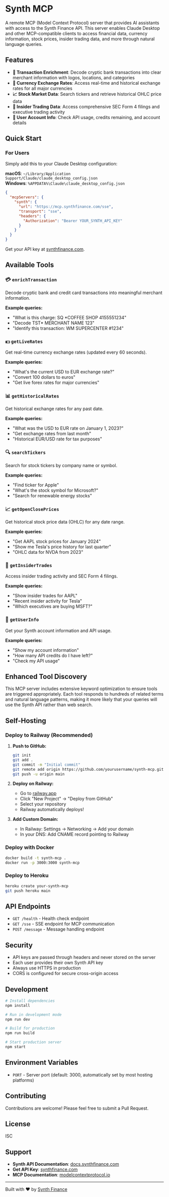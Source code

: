 # Synth MCP

A remote MCP (Model Context Protocol) server that provides AI assistants with access to the Synth Finance API. This server enables Claude Desktop and other MCP-compatible clients to access financial data, currency information, stock prices, insider trading data, and more through natural language queries.

## Features

- **🏦 Transaction Enrichment**: Decode cryptic bank transactions into clear merchant information with logos, locations, and categories
- **💱 Currency Exchange Rates**: Access real-time and historical exchange rates for all major currencies
- **📈 Stock Market Data**: Search tickers and retrieve historical OHLC price data
- **👔 Insider Trading Data**: Access comprehensive SEC Form 4 filings and executive trading activity
- **👤 User Account Info**: Check API usage, credits remaining, and account details

## Quick Start

### For Users

Simply add this to your Claude Desktop configuration:

**macOS**: `~/Library/Application Support/Claude/claude_desktop_config.json`  
**Windows**: `%APPDATA%\Claude\claude_desktop_config.json`

```json
{
  "mcpServers": {
    "synth": {
      "url": "https://mcp.synthfinance.com/sse",
      "transport": "sse",
      "headers": {
        "Authorization": "Bearer YOUR_SYNTH_API_KEY"
      }
    }
  }
}
```

Get your API key at [synthfinance.com](https://synthfinance.com).

## Available Tools

### 💳 `enrichTransaction`
Decode cryptic bank and credit card transactions into meaningful merchant information.

**Example queries:**
- "What is this charge: SQ *COFFEE SHOP 4155551234"
- "Decode TST* MERCHANT NAME 123"
- "Identify this transaction: WM SUPERCENTER #1234"

### 💵 `getLiveRates`
Get real-time currency exchange rates (updated every 60 seconds).

**Example queries:**
- "What's the current USD to EUR exchange rate?"
- "Convert 100 dollars to euros"
- "Get live forex rates for major currencies"

### 📊 `getHistoricalRates`
Get historical exchange rates for any past date.

**Example queries:**
- "What was the USD to EUR rate on January 1, 2023?"
- "Get exchange rates from last month"
- "Historical EUR/USD rate for tax purposes"

### 🔍 `searchTickers`
Search for stock tickers by company name or symbol.

**Example queries:**
- "Find ticker for Apple"
- "What's the stock symbol for Microsoft?"
- "Search for renewable energy stocks"

### 📈 `getOpenClosePrices`
Get historical stock price data (OHLC) for any date range.

**Example queries:**
- "Get AAPL stock prices for January 2024"
- "Show me Tesla's price history for last quarter"
- "OHLC data for NVDA from 2023"

### 👔 `getInsiderTrades`
Access insider trading activity and SEC Form 4 filings.

**Example queries:**
- "Show insider trades for AAPL"
- "Recent insider activity for Tesla"
- "Which executives are buying MSFT?"

### 👤 `getUserInfo`
Get your Synth account information and API usage.

**Example queries:**
- "Show my account information"
- "How many API credits do I have left?"
- "Check my API usage"

## Enhanced Tool Discovery

This MCP server includes extensive keyword optimization to ensure tools are triggered appropriately. Each tool responds to hundreds of related terms and natural language patterns, making it more likely that your queries will use the Synth API rather than web search.

## Self-Hosting

### Deploy to Railway (Recommended)

1. **Push to GitHub:**
   ```bash
   git init
   git add .
   git commit -m "Initial commit"
   git remote add origin https://github.com/yourusername/synth-mcp.git
   git push -u origin main
   ```

2. **Deploy on Railway:**
   - Go to [railway.app](https://railway.app)
   - Click "New Project" → "Deploy from GitHub"
   - Select your repository
   - Railway automatically deploys!

3. **Add Custom Domain:**
   - In Railway: Settings → Networking → Add your domain
   - In your DNS: Add CNAME record pointing to Railway

### Deploy with Docker

```bash
docker build -t synth-mcp .
docker run -p 3000:3000 synth-mcp
```

### Deploy to Heroku

```bash
heroku create your-synth-mcp
git push heroku main
```

## API Endpoints

- `GET /health` - Health check endpoint
- `GET /sse` - SSE endpoint for MCP communication
- `POST /message` - Message handling endpoint

## Security

- API keys are passed through headers and never stored on the server
- Each user provides their own Synth API key
- Always use HTTPS in production
- CORS is configured for secure cross-origin access

## Development

```bash
# Install dependencies
npm install

# Run in development mode
npm run dev

# Build for production
npm run build

# Start production server
npm start
```

## Environment Variables

- `PORT` - Server port (default: 3000, automatically set by most hosting platforms)

## Contributing

Contributions are welcome! Please feel free to submit a Pull Request.

## License

ISC

## Support

- **Synth API Documentation**: [docs.synthfinance.com](https://docs.synthfinance.com)
- **Get API Key**: [synthfinance.com](https://synthfinance.com)
- **MCP Documentation**: [modelcontextprotocol.io](https://modelcontextprotocol.io)

---

Built with ❤️ by [Synth Finance](https://synthfinance.com)